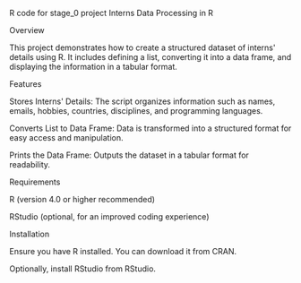 R code for stage_0 project Interns Data Processing in R

Overview

This project demonstrates how to create a structured dataset of interns' details using R. It includes defining a list, converting it into a data frame, and displaying the information in a tabular format.

Features

Stores Interns' Details: The script organizes information such as names, emails, hobbies, countries, disciplines, and programming languages.

Converts List to Data Frame: Data is transformed into a structured format for easy access and manipulation.

Prints the Data Frame: Outputs the dataset in a tabular format for readability.

Requirements

R (version 4.0 or higher recommended)

RStudio (optional, for an improved coding experience)

Installation

Ensure you have R installed. You can download it from CRAN.

Optionally, install RStudio from RStudio.
